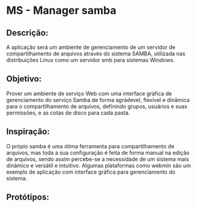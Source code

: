 # MS - Manager samba

## Descrição:

A aplicação será um ambiente de gerenciamento de um servidor de compartilhamento de arquivos através do sistema SAMBA, utilizada nas distribuições Linux como um servidor smb para sistemas Windows. 

## Objetivo:

Prover um ambiente de serviço Web com uma interface gráfica de gerenciamento do serviço Samba de forma agrádevel, flexível e dinâmica para o compartilhamento de arquivos, definindo grupos, usuários e suas permissões, e as cotas de disco para cada pasta.

## Inspiração:

O própio samba é uma ótima ferramenta para compartilhamento de arquivos, 
mas toda a sua configuração é feita de forma manual na edição de arquivos, 
sendo assim percebe-se a necessidade de um sistema mais dinâmico e versátil
e intuitivo. Algumas plataformas como webmin são um exemplo de aplicação com interface gráfica para gerenciamento do sistema.

## Protótipos:
